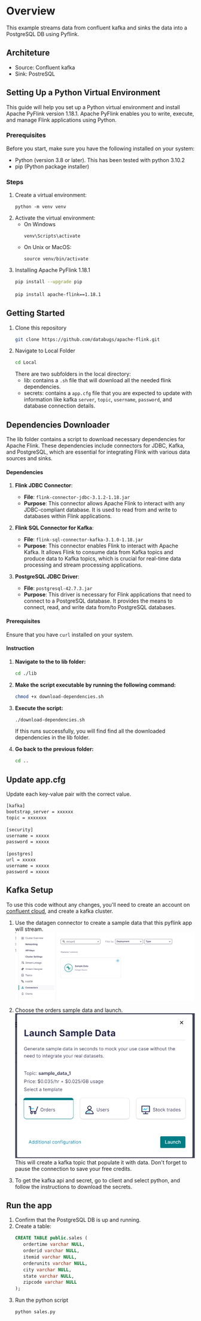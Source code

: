# Overview
This example streams data from confluent kafka and sinks the data into a PostgreSQL DB using Pyflink.

## Architeture
- Source: Confluent kafka
- Sink: PostreSQL

## Setting Up a Python Virtual Environment
This guide will help you set up a Python virtual environment and install Apache PyFlink version 1.18.1. Apache PyFlink enables you to write, execute, and manage Flink applications using Python.

### Prerequisites
Before you start, make sure you have the following installed on your system:
- Python (version 3.8 or later). This has been tested with python 3.10.2
- pip (Python package installer)

### Steps
1. Create a virtual environment:
   ```
   python -m venv venv
   ```
2. Activate the virtual environment:
   - On Windows
      ```
      venv\Scripts\activate
      ```
   - On Unix or MacOS:
      ```
      source venv/bin/activate
      ```
3. Installing Apache PyFlink 1.18.1
   ```bash
   pip install --upgrade pip

   pip install apache-flink==1.18.1
   ```

## Getting Started
1. Clone this repository
   ```bash
   git clone https://github.com/databugs/apache-flink.git
   ```
2. Navigate to Local Folder
   ```bash
   cd Local
   ```
   There are two subfolders in the local directory:
   - lib: contains a `.sh` file that will download all the needed flink dependencies.
   - secrets: contains a `app.cfg` file that you are expected to update with information like kafka `server`, `topic`, `username`, `password`, and database connection details.

## Dependencies Downloader
The lib folder contains a script to download necessary dependencies for Apache Flink. These dependencies include connectors for JDBC, Kafka, and PostgreSQL, which are essential for integrating Flink with various data sources and sinks.

#### Dependencies

1. **Flink JDBC Connector**:
   - **File**: `flink-connector-jdbc-3.1.2-1.18.jar`
   - **Purpose**: This connector allows Apache Flink to interact with any JDBC-compliant database. It is used to read from and write to databases within Flink applications.

2. **Flink SQL Connector for Kafka**:
   - **File**: `flink-sql-connector-kafka-3.1.0-1.18.jar`
   - **Purpose**: This connector enables Flink to interact with Apache Kafka. It allows Flink to consume data from Kafka topics and produce data to Kafka topics, which is crucial for real-time data processing and stream processing applications.

3. **PostgreSQL JDBC Driver**:
   - **File**: `postgresql-42.7.3.jar`
   - **Purpose**: This driver is necessary for Flink applications that need to connect to a PostgreSQL database. It provides the means to connect, read, and write data from/to PostgreSQL databases.

#### Prerequisites

Ensure that you have `curl` installed on your system.

   #### Instruction
   1. **Navigate to the to lib folder:**
      ```bash
      cd ./lib
      ```

   2. **Make the script executable by running the following command:**
      ```bash
      chmod +x download-dependencies.sh
      ```

   3. **Execute the script:**
      ```bash
      ./download-dependencies.sh
      ```
      If this runs successfully, you will find find all the downloaded dependencies in the lib folder.

   4. **Go back to the previous folder:**
      ```bash
      cd ..
      ```
## Update app.cfg
Update each key-value pair with the correct value.
```
[kafka]
bootstrap_server = xxxxxx
topic = xxxxxxx

[security]
username = xxxxx
password = xxxxx

[postgres]
url = xxxxx
username = xxxxx
password = xxxxx
```

## Kafka Setup
To use this code without any changes, you'll need to create an account on [confluent cloud](confluent.cloud), and create a kafka cluster.

1. Use the datagen connector to create a sample data that this pyflink app will stream.
![alt text](data-source.png)

2. Choose the orders sample data and launch.
![alt text](data-gen.png)
This will create a kafka topic that populate it with data. Don't forget to pause the connection to save your free credits.

3. To get the kafka api and secret, go to client and select python, and follow the instructions to download the secrets.

## Run the app
1. Confirm that the PostgreSQL DB is up and running.
2. Create a table:
   ```SQL
   CREATE TABLE public.sales (
      ordertime varchar NULL,
      orderid varchar NULL,
      itemid varchar NULL,
      orderunits varchar NULL,
      city varchar NULL,
      state varchar NULL,
      zipcode varchar NULL
   );
   ```
3. Run the python script
   ```
   python sales.py
   ```
